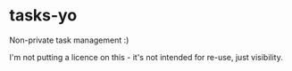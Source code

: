 # tasks-yo
Non-private task management :) 

I'm not putting a licence on this - it's not intended for re-use, just visibility. 
